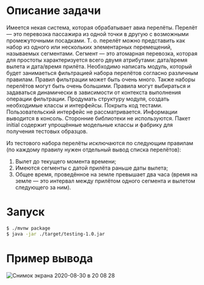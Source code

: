 # Описание задачи
 Имеется некая система, которая обрабатывает авиа перелёты. Перелёт — это перевозка пассажира из одной точки в другую с возможными промежуточными посадками. Т. о. перелёт можно представить как набор из одного или нескольких элементарных перемещений, называемых сегментами. Сегмент — это атомарная перевозка, которая для простоты характеризуется всего двумя атрибутами: дата/время вылета и дата/время прилёта.
 Необходимо написать модуль, который будет занимаеться фильтрацией набора перелётов согласно различным правилам. Правил фильтрации может быть очень много. Также наборы перелётов могут быть очень большими. Правила могут выбираться и задаваться динамически в зависимости от контекста выполнения операции фильтрации.
   Продумать структуру модуля, создать необходимые классы и интерфейсы. Покрыть код тестами. Пользовательский интерфейс не рассматривается. Информации выводится в консоль. Сторонние библиотеки не используются.
  Пакет initial содержит упрощённые модельные классы и фабрику для получения тестовых образцов.
  
  Из тестового набора перелёты исключаются по следующим правилам (по каждому правилу нужен отдельный вывод списка перелётов):
1.	Вылет до текущего момента времени;
2.	Имеются сегменты с датой прилёта раньше даты вылета;
3.	Общее время, проведённое на земле превышает два часа (время на земле — это интервал между прилётом одного сегмента и вылетом следующего за ним).

# Запуск
```sh
$ ./mvnw package
$ java -jar ./target/testing-1.0.jar 
```
# Пример вывода
![Снимок экрана 2020-08-30 в 20 08 28](https://user-images.githubusercontent.com/66326889/91665402-f407d180-eafd-11ea-8ddf-d1f649f4076e.png)

